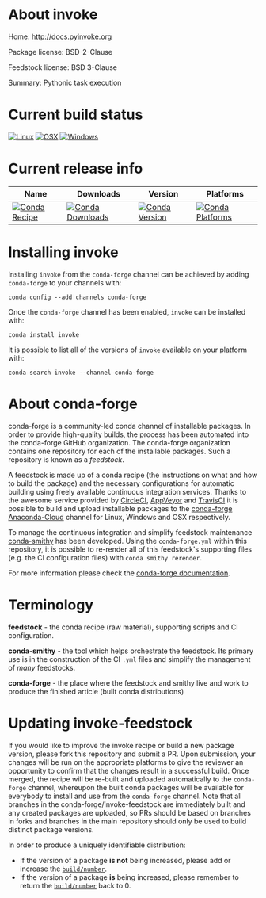 About invoke
============

Home: http://docs.pyinvoke.org

Package license: BSD-2-Clause

Feedstock license: BSD 3-Clause

Summary: Pythonic task execution



Current build status
====================

[![Linux](https://img.shields.io/circleci/project/github/conda-forge/invoke-feedstock/master.svg?label=Linux)](https://circleci.com/gh/conda-forge/invoke-feedstock)
[![OSX](https://img.shields.io/travis/conda-forge/invoke-feedstock/master.svg?label=macOS)](https://travis-ci.org/conda-forge/invoke-feedstock)
[![Windows](https://img.shields.io/appveyor/ci/conda-forge/invoke-feedstock/master.svg?label=Windows)](https://ci.appveyor.com/project/conda-forge/invoke-feedstock/branch/master)

Current release info
====================

| Name | Downloads | Version | Platforms |
| --- | --- | --- | --- |
| [![Conda Recipe](https://img.shields.io/badge/recipe-invoke-green.svg)](https://anaconda.org/conda-forge/invoke) | [![Conda Downloads](https://img.shields.io/conda/dn/conda-forge/invoke.svg)](https://anaconda.org/conda-forge/invoke) | [![Conda Version](https://img.shields.io/conda/vn/conda-forge/invoke.svg)](https://anaconda.org/conda-forge/invoke) | [![Conda Platforms](https://img.shields.io/conda/pn/conda-forge/invoke.svg)](https://anaconda.org/conda-forge/invoke) |

Installing invoke
=================

Installing `invoke` from the `conda-forge` channel can be achieved by adding `conda-forge` to your channels with:

```
conda config --add channels conda-forge
```

Once the `conda-forge` channel has been enabled, `invoke` can be installed with:

```
conda install invoke
```

It is possible to list all of the versions of `invoke` available on your platform with:

```
conda search invoke --channel conda-forge
```


About conda-forge
=================

conda-forge is a community-led conda channel of installable packages.
In order to provide high-quality builds, the process has been automated into the
conda-forge GitHub organization. The conda-forge organization contains one repository
for each of the installable packages. Such a repository is known as a *feedstock*.

A feedstock is made up of a conda recipe (the instructions on what and how to build
the package) and the necessary configurations for automatic building using freely
available continuous integration services. Thanks to the awesome service provided by
[CircleCI](https://circleci.com/), [AppVeyor](https://www.appveyor.com/)
and [TravisCI](https://travis-ci.org/) it is possible to build and upload installable
packages to the [conda-forge](https://anaconda.org/conda-forge)
[Anaconda-Cloud](https://anaconda.org/) channel for Linux, Windows and OSX respectively.

To manage the continuous integration and simplify feedstock maintenance
[conda-smithy](https://github.com/conda-forge/conda-smithy) has been developed.
Using the ``conda-forge.yml`` within this repository, it is possible to re-render all of
this feedstock's supporting files (e.g. the CI configuration files) with ``conda smithy rerender``.

For more information please check the [conda-forge documentation](https://conda-forge.org/docs/).

Terminology
===========

**feedstock** - the conda recipe (raw material), supporting scripts and CI configuration.

**conda-smithy** - the tool which helps orchestrate the feedstock.
                   Its primary use is in the construction of the CI ``.yml`` files
                   and simplify the management of *many* feedstocks.

**conda-forge** - the place where the feedstock and smithy live and work to
                  produce the finished article (built conda distributions)


Updating invoke-feedstock
=========================

If you would like to improve the invoke recipe or build a new
package version, please fork this repository and submit a PR. Upon submission,
your changes will be run on the appropriate platforms to give the reviewer an
opportunity to confirm that the changes result in a successful build. Once
merged, the recipe will be re-built and uploaded automatically to the
`conda-forge` channel, whereupon the built conda packages will be available for
everybody to install and use from the `conda-forge` channel.
Note that all branches in the conda-forge/invoke-feedstock are
immediately built and any created packages are uploaded, so PRs should be based
on branches in forks and branches in the main repository should only be used to
build distinct package versions.

In order to produce a uniquely identifiable distribution:
 * If the version of a package **is not** being increased, please add or increase
   the [``build/number``](https://conda.io/docs/user-guide/tasks/build-packages/define-metadata.html#build-number-and-string).
 * If the version of a package **is** being increased, please remember to return
   the [``build/number``](https://conda.io/docs/user-guide/tasks/build-packages/define-metadata.html#build-number-and-string)
   back to 0.
